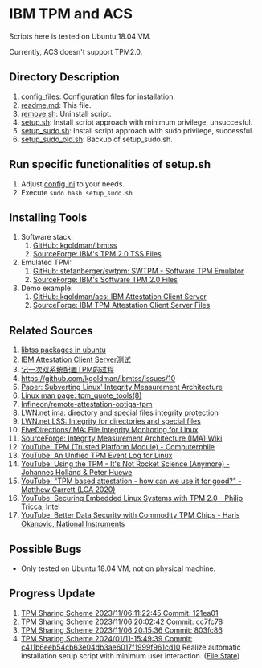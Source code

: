 # IBM TPM and ACS

Scripts here is tested on Ubuntu 18.04 VM.

Currently, ACS doesn't support TPM2.0.

## Directory Description

1. [config_files](config_files): Configuration files for installation.
2. [readme.md](readme.md): This file.
3. [remove.sh](remove.sh): Uninstall script.
4. [setup.sh](setup.sh): Install script approach with minimum privilege, unsuccesful.
5. [setup_sudo.sh](setup_sudo.sh): Install script approach with sudo privilege, successful.
6. [setup_sudo_old.sh](setup_sudo_old.sh): Backup of setup_sudo.sh.

## Run specific functionalities of setup.sh

1. Adjust [config.ini](config.ini) to your needs.
2. Execute ```sudo bash setup_sudo.sh```

## Installing Tools

1. Software stack: 
    1. [GitHub: kgoldman/ibmtss](https://github.com/kgoldman/ibmtss)
    2. [SourceForge: IBM's TPM 2.0 TSS Files](https://sourceforge.net/projects/ibmtpm20tss/files/)
2. Emulated TPM: 
    1. [GitHub: stefanberger/swtpm: SWTPM - Software TPM Emulator](https://github.com/stefanberger/swtpm)
    2. [SourceForge: IBM's Software TPM 2.0 Files](https://sourceforge.net/projects/ibmswtpm2/files/)
3. Demo example: 
    1. [GitHub: kgoldman/acs: IBM Attestation Client Server](https://github.com/kgoldman/acs)
    2. [SourceForge: IBM TPM Attestation Client Server Files](https://sourceforge.net/projects/ibmtpm20acs/files/)

## Related Sources

1. [libtss packages in ubuntu](https://packages.ubuntu.com/search?keywords=libtss&searchon=names)
2. [IBM Attestation Client Server测试](https://rlyown.github.io/2021/02/28/IBM-Attestation-Client-Server%E6%B5%8B%E8%AF%95/)
3. [记一次双系统配置TPM的过程](https://rlyown.github.io/2021/05/29/%E8%AE%B0%E4%B8%80%E6%AC%A1%E5%8F%8C%E7%B3%BB%E7%BB%9F%E9%85%8D%E7%BD%AETPM%E7%9A%84%E8%BF%87%E7%A8%8B/#%E7%9B%B8%E5%85%B3%E8%B5%84%E6%96%99)
4. https://github.com/kgoldman/ibmtss/issues/10
5. [Paper: Subverting Linux' Integrity Measurement Architecture](https://svs.informatik.uni-hamburg.de/publications/2020/2020-08-27-Bohling-IMA.pdf)
6. [Linux man page: tpm_quote_tools(8)](https://linux.die.net/man/8/tpm_quote_tools)
7. [Infineon/remote-attestation-optiga-tpm](https://github.com/Infineon/remote-attestation-optiga-tpm)
8. [LWN.net ima: directory and special files integrity protection](https://lwn.net/Articles/512364/)
9. [LWN.net LSS: Integrity for directories and special files](https://lwn.net/Articles/516334/)
10. [FiveDirections/IMA: File Integrity Monitoring for Linux](https://github.com/FiveDirections/IMA)
11. [SourceForge: Integrity Measurement Architecture (IMA) Wiki](https://sourceforge.net/p/linux-ima/wiki/Home/)
12. [YouTube: TPM (Trusted Platform Module) - Computerphile](https://youtu.be/RW2zHvVO09g?si=zcRH45MMXyjJSKKm)
13. [YouTube: An Unified TPM Event Log for Linux](https://youtu.be/FA1O3fuPQDk?si=K1z7dl8-cpbZpAis)
14. [YouTube: Using the TPM - It's Not Rocket Science (Anymore) - Johannes Holland & Peter Huewe](https://youtu.be/XwaSyHJIos8?si=Z2K7q_Jwu0uqy26w)
15. [YouTube: "TPM based attestation - how can we use it for good?" - Matthew Garrett (LCA 2020)](https://youtu.be/FobfM9S9xSI?si=5sJ616F-f-SlhL97)
16. [YouTube: Securing Embedded Linux Systems with TPM 2.0 - Philip Tricca, Intel](https://youtu.be/0qu9R7Tlw9o?si=ptPCEsUcgdMNVZz6)
17. [YouTube: Better Data Security with Commodity TPM Chips - Haris Okanovic, National Instruments](https://youtu.be/fu2RGBcb9aQ?si=_DyP3f0Lc9KXTJK_)

## Possible Bugs

- Only tested on Ubuntu 18.04 VM, not on physical machine.

## Progress Update

1. [TPM Sharing Scheme 2023/11/06:11:22:45 Commit: 121ea01](https://youtu.be/RcyuaFtERZM)
2. [TPM Sharing Scheme 2023/11/06 20:02:42 Commit: cc7fc78](https://youtu.be/Na3WUpZXb0Q)
3. [TPM Sharing Scheme 2023/11/06 20:15:36 Commit: 803fc86](https://youtu.be/0gP2gU_3JKY)
4. [TPM Sharing Scheme 2024/01/11-15:49:39 Commit: c411b6eeb54cb63e04db3ae6017f1999f961cd10](https://youtu.be/x2bHqZr6nYA) Realize automatic installation setup script with minimum user interaction. ([File State](https://github.com/CYCU-AIoT-System-Lab/TPM_Sharing_Scheme/tree/c411b6eeb54cb63e04db3ae6017f1999f961cd10))

